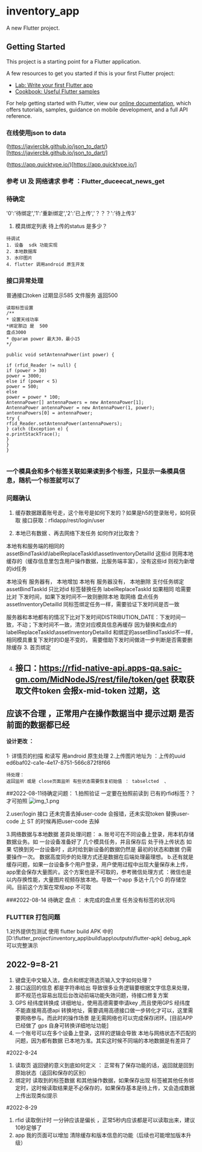# inventory_app

A new Flutter project.

## Getting Started

This project is a starting point for a Flutter application.

A few resources to get you started if this is your first Flutter project:

- [Lab: Write your first Flutter app](https://flutter.dev/docs/get-started/codelab)
- [Cookbook: Useful Flutter samples](https://flutter.dev/docs/cookbook)

For help getting started with Flutter, view our
[online documentation](https://flutter.dev/docs), which offers tutorials,
samples, guidance on mobile development, and a full API reference.

###  在线使用json to  data 
(https://javiercbk.github.io/json_to_dart/)[https://javiercbk.github.io/json_to_dart/]

(https://app.quicktype.io/)[https://app.quicktype.io/]

### 参考  UI  及 网络请求 参考  ：Flutter_duceecat_news_get

### 待确定
'0':'待绑定','1':'重新绑定','2':'已上传','？？？':'待上传3'
1. 模具绑定列表    待上传的status 是多少？

```text
待调试
1. 设备  sdk 功能实现
2. 本地数据库
3. 水印图片
4. flutter 调用android 原生开发
```



### 接口异常处理
普通接口token 过期显示585
文件服务  返回500


```
读取标签设置
/**
* 设置天线功率
*绑定那边 是  500
盘点3000
* @param power 最大30，最小15
*/

public void setAntennaPower(int power) {

if (rfid_Reader != null) {
if (power > 30)
power = 3000;
else if (power < 5)
power = 500;
else
power = power * 100;
AntennaPower[] antennaPowers = new AntennaPower[1];
AntennaPower antennaPower = new AntennaPower(1, power);
antennaPowers[0] = antennaPower;
try {
rfid_Reader.setAntennaPower(antennaPowers);
} catch (Exception e) {
e.printStackTrace();
}
}
}


```




### 一个模具会和多个标签关联如果读到多个标签，只显示一条模具信息，随机一个标签就可以了


### 问题确认
1. 缓存数据跟着账号走，这个账号是如何下发的？如果是h5的登录账号，如何获取
接口获取：rfidapp/rest/login/user
   
2. 本地已有数据  、再去网络下发任务 如何作对比取舍？

本地有和服务端的相同的 assetBindTaskId\labelReplaceTaskId\assetInventoryDetailId 
这些id 则用本地缓存的（缓存信息里包含用户操作数据，比服务端丰富），没有这些id 则视为新增的id任务

本地没有 服务器有，  本地增加
本地有   服务器没有， 本地删除
支付任务绑定 assetBindTaskId  只比对id
标签替换任务 labelReplaceTaskId  如果相同 哈需要比对 下发时间，如果下发时间不一致则删除本地 取网络
盘点任务  assetInventoryDetailId   同标签绑定任务一样，需要验证下发时间是否一致



服务器和本地都有的情况下比对下发时间DISTRIBUTION_DATE：下发时间一致，不动；下发时间不一致，清空对应模具信息再缓存
因为替换和盘点的labelReplaceTaskId\assetInventoryDetailId  和绑定的assetBindTaskId不一样，相同模具重复下发时的ID是不变的，
需要借助下发时间做进一步判断是否需要删除缓存
3. 首页绑定




4. ## 接口：https://rfid-native-api.apps-qa.saic-gm.com/MidNodeJS/rest/file/token/get   获取获取文件token 会报x-mid-token 过期，这
## 应该不合理 ，正常用户在操作数据当中 提示过期  是否前面的数据都已经



#### 设计更改 ：
1· 详情页的扫描 和读写 用android 原生处理
2.上传图片地址为   ：上传的uuid  ed6baf02-ca1e-4e17-8751-566c872f8f66 


```text
待处理：
返回监听 或是 close页面监听 有些状态需要恢复初始值 ： tabselcted  、

```

##2022-08-11待确定问题：
1.拍照验证  一定要在拍照前读到 已有的rfid标签？？才可拍照
![img_1.png](img_1.png)

2.user/login 接口 还未完善去掉user-code 会报错，还未实现token 替换user-code
上 ST 的时候再把user-code 去掉


3.网络数据与本地数据 差异处理问题：
a. 账号可在不同设备上登录，用本机存储数据业务。如 一台设备准备好了 几个模具任务，并且保存后 处于待上传状态
如果 切换到另一台设备时 ，此时给到新设备的数据仍然是 最初的状态和数据 仍需要操作一次。 数据高度同步的处理方式还是数据在后端处理最理想。
b.还有就是缓存问题，如果一台设备多个用户登录，用户使用过程中出现大量保存未上传，app里会保存大量图片。这个方案也是不可取的，参考微信处理方式
：微信也是以内存换性能，大量图片视频存放本地。导致一个app 多达十几个G 的存储空间。目前这个方案在常规app 不可取





###2022-08-14 待确定
盘点 ： 未完成的盘点里 任务没有标签的状况吗


###  FLUTTER 打包问题
1.对外提供包测试   使用 flutter build  APK  中的[D:\flutter_project\inventory_app\build\app\outputs\flutter-apk] debug_apk 
可以完整演示




##  2022-9=8-21
1. 键盘无中文输入法，盘点和绑定筛选页输入文字如何处理？
2. 接口返回的信息 都是字符串给出 导致很多业务逻辑要根据文字信息来处理，即不规范也容易出现后台改动前端功能失效问题，待接口修复方案
3. GPS 经纬度转换成 详细地址，使用高德需要申请key ,而且使用GPS 经纬度 不能直接用高德api 转换地址，需要调用高德接口做一步转化才可以，这里需要网络参与。而此时的操作场景
是无需网络也可以完成保存闭环。[目前APP已经做了 gps 自身可转换详细地址功能]
4. 一个账号可以在多个设备上登录，这样的逻辑会导致 本地与网络状态不匹配的问题，因为都有数据 已本地为准。其实这时候不同端的本地数据是有差异了



#2022-8-24
1. 读取页  返回键的意义到底如何定义 ： 正常有了保存功能的话，返回就是回到原始状态（返回和保存的区别）
2. 绑定时 读取到的标签数据 和其他操作数据，如果保存出现 标签被其他任务绑定时，这时候读取结果是不必保存的，如果保存基本是待上传，又会造成数据上传出现类似提示


#2022-8-29
1. rfid 读取倒计时 一分钟应该是偏长 ，正常5秒内应该都是可以读取出来，建议10秒足够了
2. app 我的页面可以增加  清除缓存和版本信息的功能（后续也可能增加版本升级）







